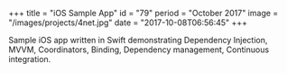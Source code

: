 +++
title = "iOS Sample App"
id = "79"
period = "October 2017"
image = "/images/projects/4net.jpg"
date = "2017-10-08T06:56:45"
+++

Sample iOS app written in Swift demonstrating Dependency Injection, MVVM, Coordinators, Binding, Dependency management, Continuous integration.